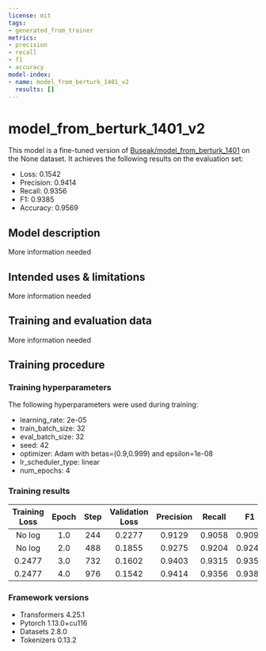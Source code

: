 ```yaml
---
license: mit
tags:
- generated_from_trainer
metrics:
- precision
- recall
- f1
- accuracy
model-index:
- name: model_from_berturk_1401_v2
  results: []
---
```


<!-- This model card has been generated automatically according to the information the Trainer had access to. You
should probably proofread and complete it, then remove this comment. -->

# model_from_berturk_1401_v2

This model is a fine-tuned version of [Buseak/model_from_berturk_1401](https://huggingface.co/Buseak/model_from_berturk_1401) on the None dataset.
It achieves the following results on the evaluation set:
- Loss: 0.1542
- Precision: 0.9414
- Recall: 0.9356
- F1: 0.9385
- Accuracy: 0.9569

## Model description

More information needed

## Intended uses & limitations

More information needed

## Training and evaluation data

More information needed

## Training procedure

### Training hyperparameters

The following hyperparameters were used during training:
- learning_rate: 2e-05
- train_batch_size: 32
- eval_batch_size: 32
- seed: 42
- optimizer: Adam with betas=(0.9,0.999) and epsilon=1e-08
- lr_scheduler_type: linear
- num_epochs: 4

### Training results

| Training Loss | Epoch | Step | Validation Loss | Precision | Recall | F1     | Accuracy |
|:-------------:|:-----:|:----:|:---------------:|:---------:|:------:|:------:|:--------:|
| No log        | 1.0   | 244  | 0.2277          | 0.9129    | 0.9058 | 0.9094 | 0.9362   |
| No log        | 2.0   | 488  | 0.1855          | 0.9275    | 0.9204 | 0.9240 | 0.9472   |
| 0.2477        | 3.0   | 732  | 0.1602          | 0.9403    | 0.9315 | 0.9359 | 0.9554   |
| 0.2477        | 4.0   | 976  | 0.1542          | 0.9414    | 0.9356 | 0.9385 | 0.9569   |


### Framework versions

- Transformers 4.25.1
- Pytorch 1.13.0+cu116
- Datasets 2.8.0
- Tokenizers 0.13.2
